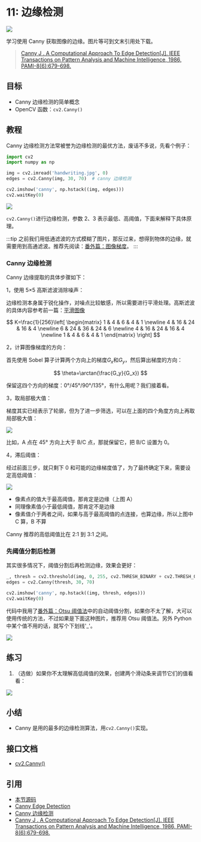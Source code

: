 # 11: 边缘检测

![](http://cos.codec.wang/cv2_canny_edge_detection_threshold.jpg)

学习使用 Canny 获取图像的边缘。图片等可到文末引用处下载。

> [Canny J . A Computational Approach To Edge Detection\[J\]. IEEE Transactions on Pattern Analysis and Machine Intelligence, 1986, PAMI-8\(6\):679-698.](https://www.computer.org/cms/Computer.org/Transactions%20Home%20Pages/TPAMI/PDFs/top_ten_6.pdf)

## 目标

- Canny 边缘检测的简单概念
- OpenCV 函数：`cv2.Canny()`

## 教程

Canny 边缘检测方法常被誉为边缘检测的最优方法，废话不多说，先看个例子：

```python
import cv2
import numpy as np

img = cv2.imread('handwriting.jpg', 0)
edges = cv2.Canny(img, 30, 70)  # canny 边缘检测

cv2.imshow('canny', np.hstack((img, edges)))
cv2.waitKey(0)
```

![](http://cos.codec.wang/cv2_canny_edge_detection.jpg)

`cv2.Canny()`进行边缘检测，参数 2、3 表示最低、高阈值，下面来解释下具体原理。

:::tip
之前我们用低通滤波的方式模糊了图片，那反过来，想得到物体的边缘，就需要用到高通滤波。推荐先阅读：[番外篇：图像梯度](./extra-09-image-gradients/)。
:::

### Canny 边缘检测

Canny 边缘提取的具体步骤如下：

1，使用 5×5 高斯滤波消除噪声：

边缘检测本身属于锐化操作，对噪点比较敏感，所以需要进行平滑处理。高斯滤波的具体内容参考前一篇：[平滑图像](./smoothing-images)

$$
K=\frac{1}{256}\left[
 \begin{matrix}
   1 & 4 & 6 & 4 & 1 \newline
   4 & 16 & 24 & 16 & 4  \newline
   6 & 24 & 36 & 24 & 6  \newline
   4 & 16 & 24 & 16 & 4  \newline
   1 & 4 & 6 & 4 & 1
  \end{matrix}
  \right]
$$

2，计算图像梯度的方向：

首先使用 Sobel 算子计算两个方向上的梯度$G_x$和$G_y$，然后算出梯度的方向：

$$
\theta=\arctan(\frac{G_y}{G_x})
$$

保留这四个方向的梯度：0°/45°/90°/135°，有什么用呢？我们接着看。

3，取局部极大值：

梯度其实已经表示了轮廓，但为了进一步筛选，可以在上面的四个角度方向上再取局部极大值：

![](http://cos.codec.wang/cv2_understand_canny_direction.jpg)

比如，A 点在 45° 方向上大于 B/C 点，那就保留它，把 B/C 设置为 0。

4，滞后阈值：

经过前面三步，就只剩下 0 和可能的边缘梯度值了，为了最终确定下来，需要设定高低阈值：

![](http://cos.codec.wang/cv2_understand_canny_max_min_val.jpg)

- 像素点的值大于最高阈值，那肯定是边缘（上图 A）
- 同理像素值小于最低阈值，那肯定不是边缘
- 像素值介于两者之间，如果与高于最高阈值的点连接，也算边缘，所以上图中 C 算，B 不算

Canny 推荐的高低阈值比在 2:1 到 3:1 之间。

### 先阈值分割后检测

其实很多情况下，阈值分割后再检测边缘，效果会更好：

```python
_, thresh = cv2.threshold(img, 0, 255, cv2.THRESH_BINARY + cv2.THRESH_OTSU)
edges = cv2.Canny(thresh, 30, 70)

cv2.imshow('canny', np.hstack((img, thresh, edges)))
cv2.waitKey(0)
```

代码中我用了[番外篇：Otsu 阈值法](../start/extra-04-otsu-thresholding/)中的自动阈值分割，如果你不太了解，大可以使用传统的方法，不过如果是下面这种图片，推荐用 Otsu 阈值法。另外 Python 中某个值不用的话，就写个下划线'\_'。

![](http://cos.codec.wang/cv2_canny_edge_detection_threshold.jpg)

## 练习

1. （选做）如果你不太理解高低阈值的效果，创建两个滑动条来调节它们的值看看：

![](http://cos.codec.wang/cv2_trackbar_maxval_minval_canny.gif)

## 小结

- Canny 是用的最多的边缘检测算法，用`cv2.Canny()`实现。

## 接口文档

- [cv2.Canny()](https://docs.opencv.org/4.0.0/dd/d1a/group__imgproc__feature.html#ga04723e007ed888ddf11d9ba04e2232de)

## 引用

- [本节源码](https://github.com/codecwang/OpenCV-Python-Tutorial/tree/master/11-Edge-Detection)
- [Canny Edge Detection](http://opencv-python-tutroals.readthedocs.io/en/latest/py_tutorials/py_imgproc/py_canny/py_canny.html)
- [Canny 边缘检测](http://www.opencv.org.cn/opencvdoc/2.3.2/html/doc/tutorials/imgproc/imgtrans/canny_detector/canny_detector.html)
- [Canny J . A Computational Approach To Edge Detection\[J\]. IEEE Transactions on Pattern Analysis and Machine Intelligence, 1986, PAMI-8\(6\):679-698.](https://www.computer.org/cms/Computer.org/Transactions%20Home%20Pages/TPAMI/PDFs/top_ten_6.pdf)
